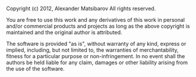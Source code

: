 Copyright (c) 2012, Alexander Matsibarov
All rights reserved.

You are free to use this work and any derivatives of this work in
personal and/or commercial products and projects as long as the above
copyright is maintained and the original author is attributed.

The software is provided "as is", without warranty of any kind,
express or implied, including, but not limited to, the warranties of
merchantability, fitness for a particular purpose or non-infringement.
In no event shall the authors be held liable for any claim, damages or
other liability arising from the use of the software.